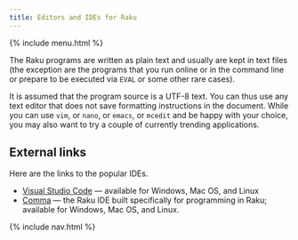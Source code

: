 ```yaml
---
title: Editors and IDEs for Raku
---
```


{% include menu.html %}

The Raku programs are written as plain text and usually are kept in text files (the exception are the programs that you run online or in the command line or prepare to be executed via `EVAL` or some other rare cases).

It is assumed that the program source is a UTF-8 text. You can thus use any text editor that does not save formatting instructions in the document. While you can use `vim`, or `nano`, or `emacs`, or `mcedit` and be happy with your choice, you may also want to try a couple of currently trending applications.

## External links

Here are the links to the popular IDEs.

* [Visual Studio Code](https://code.visualstudio.com/) — available for Windows, Mac OS, and Linux
* [Comma](https://commaide.com) — the Raku IDE built specifically for programming in Raku; available for Windows, Mac OS, and Linux.

{% include nav.html %}
